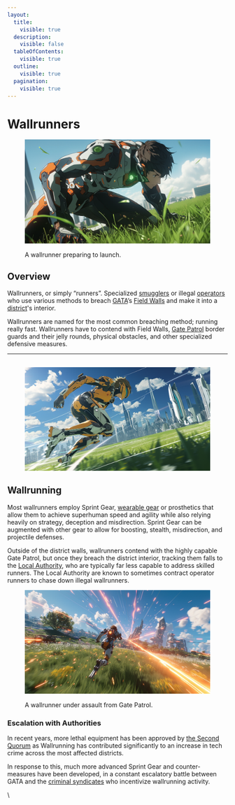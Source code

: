 ```yaml
---
layout:
  title:
    visible: true
  description:
    visible: false
  tableOfContents:
    visible: true
  outline:
    visible: true
  pagination:
    visible: true
---
```


# Wallrunners

<figure><img src="../../../.gitbook/assets/nomoney420_extreme_closeup_of_a_man_with_advanced_leg_armor_in__9dcca6bd-1e24-4368-8ab1-59511e625eb4.png" alt="" width="563"><figcaption><p>A wallrunner preparing to launch.</p></figcaption></figure>

## Overview

Wallrunners, or simply “runners”. Specialized [smugglers](smugglers.md) or illegal [operators](../enterprise/operators.md) who use various methods to breach [GATA](../)’s [Field Walls](../borders-and-travel/field-walls.md) and make it into a [district](../politics/districts.md)'s interior.

Wallrunners are named for the most common breaching method; running really fast. Wallrunners have to contend with Field Walls, [Gate Patrol](../law-and-order/border-patrol.md) border guards and their jelly rounds, physical obstacles, and other specialized defensive measures.

***

##

<figure><img src="../../../.gitbook/assets/nomoney420_in-game_screenshot_3rd_person_camera_of_a_character__f75da427-078d-4b40-888e-4c19c76dcfc8.png" alt="" width="563"><figcaption></figcaption></figure>

## Wallrunning

Most wallrunners employ Sprint Gear, [wearable gear](../../../overview/science-and-tech/gear.md) or prosthetics that allow them to achieve superhuman speed and agility while also relying heavily on strategy, deception and misdirection. Sprint Gear can be augmented with other gear to allow for boosting, stealth, misdirection, and projectile defenses.

Outside of the district walls, wallrunners contend with the highly capable Gate Patrol, but once they breach the district interior, tracking them falls to the [Local Authority](../law-and-order/local-authority.md), who are typically far less capable to address skilled runners. The Local Authority are known to sometimes contract operator runners to chase down illegal wallrunners.

<figure><img src="../../../.gitbook/assets/nomoney420_in-game_screenshot_3rd_person_camera_of_a_character__3d4d2013-821a-490b-956c-5abaeba3955b.png" alt="" width="563"><figcaption><p>A wallrunner under assault from Gate Patrol.</p></figcaption></figure>

### Escalation with Authorities

In recent years, more lethal equipment has been approved by [the Second Quorum](../politics/governance.md#the-second-quorum) as Wallrunning has contributed significantly to an increase in tech crime across the most affected districts.

In response to this, much more advanced Sprint Gear and counter-measures have been developed, in a constant escalatory battle between GATA and the [criminal syndicates](syndicates.md) who incentivize wallrunning activity.

\
